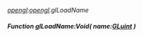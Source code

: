 _[opengl](../../modules/opengl/opengl-module.md):[opengl](../../modules/opengl/opengl-module.md).glLoadName_
##### Function glLoadName:Void( name:[GLuint](../../modules/opengl/opengl-gluint.md) )
